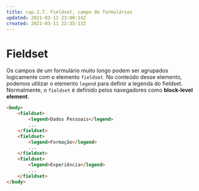 ```yaml
---
title: cap.2.7. Fieldset, campo de formulários
updated: 2021-03-11 23:00:14Z
created: 2021-03-11 22:35:13Z
---
```


# Fieldset

Os campos de um formulário muito longo podem ser agrupados logicamente com o elemento `fieldset`. No conteúdo desse elemento, podemos utilizar o elemento `legend` para definir a legenda do fieldset. Normalmente, o `fieldset` é definido pelos navegadores como **block-level element**.

```html
<body>
    <fieldset>
        <legend>Dados Pessoais</legend>
        ...
    </fieldset>
    <fieldset>
        <legend>Formação</legend>
        ...
    </fieldset>
    <fieldset>
        <legend>Experiência</legend>
        ...
    </fieldset>
</body>
```